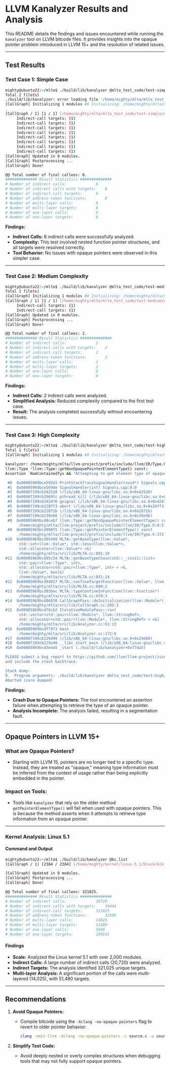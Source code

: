 
# LLVM Kanalyzer Results and Analysis

This README details the findings and issues encountered while running the `kanalyzer` tool on LLVM bitcode files. It provides insights into the opaque pointer problem introduced in LLVM 15+ and the resolution of related issues.

----------

## **Test Results**

### **Test Case 1: Simple Case**

```bash
mighty@ubuntu22:~/mlta$ ./build/lib/kanalyzer @mlta_test_code/test-simple/bc.list 
Total 2 file(s)
./build/lib/kanalyzer: error loading file '/home/mighty/mlta/mlta_test_code/test-simple'
[CallGraph] Initializing 1 modules #0 Initializing: /home/mighty/mlta/mlta_test_code/test-simple/multilayer_fp.bc
.
[CallGraph / 1] [1 / 1] [/home/mighty/mlta/mlta_test_code/test-simple/multilayer_fp.bc]
	 Indirect-call targets: (1)
	 Indirect-call targets: (1)
	 Indirect-call targets: (1)
	 Indirect-call targets: (1)
	 Indirect-call targets: (1)
	 Indirect-call targets: (1)
	 Indirect-call targets: (1)
	 Indirect-call targets: (1)
[CallGraph] Updated in 0 modules.
[CallGraph] Postprocessing ...
[CallGraph] Done!

@@ Total number of final callees: 8.
############## Result Statistics ##############
# Number of indirect calls: 			8
# Number of indirect calls with targets: 	8
# Number of indirect-call targets: 		8
# Number of address-taken functions: 		8
# Number of multi-layer calls: 			8
# Number of multi-layer targets: 		8
# Number of one-layer calls: 			0
# Number of one-layer targets: 			0

```

**Findings:**

-   **Indirect Calls:** 8 indirect calls were successfully analyzed.
-   **Complexity:** This test involved nested function pointer structures, and all targets were resolved correctly.
-   **Tool Behavior:** No issues with opaque pointers were observed in this simpler case.

----------

### **Test Case 2: Medium Complexity**

```bash
mighty@ubuntu22:~/mlta$ ./build/lib/kanalyzer @mlta_test_code/test-medium/bc.list
Total 1 file(s)
[CallGraph] Initializing 1 modules #0 Initializing: /home/mighty/mlta/mlta_test_code/test-medium/multilayer_fp.bc
[CallGraph / 1] [1 / 1] [/home/mighty/mlta/mlta_test_code/test-medium/multilayer_fp.bc]
	 Indirect-call targets: (1)
	 Indirect-call targets: (1)
[CallGraph] Updated in 0 modules.
[CallGraph] Postprocessing ...
[CallGraph] Done!

@@ Total number of final callees: 2.
############## Result Statistics ##############
# Number of indirect calls: 			2
# Number of indirect calls with targets: 	2
# Number of indirect-call targets: 		2
# Number of address-taken functions: 		2
# Number of multi-layer calls: 			2
# Number of multi-layer targets: 		2
# Number of one-layer calls: 			0
# Number of one-layer targets: 			0

```

**Findings:**

-   **Indirect Calls:** 2 indirect calls were analyzed.
-   **Simplified Analysis:** Reduced complexity compared to the first test case.
-   **Result:** The analysis completed successfully without encountering issues.

----------

### **Test Case 3: High Complexity**

```bash
mighty@ubuntu22:~/mlta$ ./build/lib/kanalyzer @mlta_test_code/test-high/bc.list
Total 1 file(s)
[CallGraph] Initializing 1 modules #0 Initializing: /home/mighty/mlta/mlta_test_code/test-high/multilayer_fp.bc

kanalyzer: /home/mighty/mlta/llvm-project/prefix/include/llvm/IR/Type.h:381: 
llvm::Type *llvm::Type::getNonOpaquePointerElementType() const: 
Assertion `NumContainedTys && "Attempting to get element type of opaque pointer"' failed.

 #0  0x00005969bce592e5 PrintStackTraceSignalHandler(void*) Signals.cpp:0:0
 #1  0x00005969bce569de SignalHandler(int) Signals.cpp:0:0
 #2  0x00007199cb242520 (/lib/x86_64-linux-gnu/libc.so.6+0x42520)
 #3  0x00007199cb2969fc pthread_kill (/lib/x86_64-linux-gnu/libc.so.6+0x969fc)
 #4  0x00007199cb242476 gsignal (/lib/x86_64-linux-gnu/libc.so.6+0x42476)
 #5  0x00007199cb2287f3 abort (/lib/x86_64-linux-gnu/libc.so.6+0x287f3)
 #6  0x00007199cb22871b (/lib/x86_64-linux-gnu/libc.so.6+0x2871b)
 #7  0x00007199cb239e96 (/lib/x86_64-linux-gnu/libc.so.6+0x39e96)
 #8  0x00005969bcd9ceb7 llvm::Type::getNonOpaquePointerElementType() const 
      /home/mighty/mlta/llvm-project/prefix/include/llvm/IR/Type.h:0:5
 #9  0x00005969bcd990f5 llvm::Type::getPointerElementType() const 
      /home/mighty/mlta/llvm-project/prefix/include/llvm/IR/Type.h:372:5
#10  0x00005969bcd95499 MLTA::getBaseType(llvm::Value*, 
      std::set<llvm::Value*, std::less<llvm::Value*>, 
      std::allocator<llvm::Value*> >&) 
      /home/mighty/mlta/src/lib/MLTA.cc:891:19
#11  0x00005969bcd95c5d MLTA::getBaseTypeChain(std::__cxx11::list<
      std::pair<llvm::Type*, int>, 
      std::allocator<std::pair<llvm::Type*, int> > >&, 
      llvm::Value*, bool&) 
      /home/mighty/mlta/src/lib/MLTA.cc:831:14
#12  0x00005969bcd94027 MLTA::confineTargetFunction(llvm::Value*, llvm::Function*) 
      /home/mighty/mlta/src/lib/MLTA.cc:680:2
#13  0x00005969bcd93bec MLTA::typeConfineInFunction(llvm::Function*) 
      /home/mighty/mlta/src/lib/MLTA.cc:470:3
#14  0x00005969bcd86830 CallGraphPass::doInitialization(llvm::Module*) 
      /home/mighty/mlta/src/lib/CallGraph.cc:205:3
#15  0x00005969bcd76cb2 IterativeModulePass::run(
      std::vector<std::pair<llvm::Module*, llvm::StringRef>, 
      std::allocator<std::pair<llvm::Module*, llvm::StringRef> > >&) 
      /home/mighty/mlta/src/lib/Analyzer.cc:61:13
#16  0x00005969bcd77973 main 
      /home/mighty/mlta/src/lib/Analyzer.cc:172:9
#17  0x00007199cb229d90 (/lib/x86_64-linux-gnu/libc.so.6+0x29d90)
#18  0x00007199cb229e40 __libc_start_main (/lib/x86_64-linux-gnu/libc.so.6+0x29e40)
#19  0x00005969bcd3eda5 _start (./build/lib/kanalyzer+0x77da5)

PLEASE submit a bug report to https://github.com/llvm/llvm-project/issues/ 
and include the crash backtrace.

Stack dump:
0.	Program arguments: ./build/lib/kanalyzer @mlta_test_code/test-high/bc.list
Aborted (core dumped)


```

**Findings:**

-   **Crash Due to Opaque Pointers:** The tool encountered an assertion failure when attempting to retrieve the type of an opaque pointer.
-   **Analysis Incomplete:** The analysis failed, resulting in a segmentation fault.

----------

## **Opaque Pointers in LLVM 15+**

### **What are Opaque Pointers?**

-   Starting with LLVM 15, pointers are no longer tied to a specific type. Instead, they are treated as "opaque," meaning type information must be inferred from the context of usage rather than being explicitly embedded in the pointer.

### **Impact on Tools:**

-   Tools like `kanalyzer` that rely on the older method `getPointerElementType()` will fail when used with opaque pointers. This is because the method asserts when it attempts to retrieve type information from an opaque pointer.

----------

### **Kernel Analysis: Linux 5.1**

#### **Command and Output**

```bash
mighty@ubuntu22:~/mlta$ ./build/lib/kanalyzer @bc.list
[CallGraph / 1] [2384 / 2384] [/home/mighty/kernel/linux-5.1/block/blk-timeout.bc]

[CallGraph] Updated in 0 modules.
[CallGraph] Postprocessing ...
[CallGraph] Done!

@@ Total number of final callees: 321025.
############## Result Statistics ##############
# Number of indirect calls: 			20720
# Number of indirect calls with targets: 	16444
# Number of indirect-call targets: 		321025
# Number of address-taken functions: 		32508
# Number of multi-layer calls: 			14025
# Number of multi-layer targets: 		51480
# Number of one-layer calls: 			5898
# Number of one-layer targets: 			269545

```

#### **Findings**

-   **Scale:** Analyzed the Linux kernel 5.1 with over 2,000 modules.
-   **Indirect Calls:** A large number of indirect calls (20,720) were analyzed.
-   **Indirect Targets:** The analysis identified 321,025 unique targets.
-   **Multi-layer Analysis:** A significant portion of the calls were multi-layered (14,025), with 51,480 targets.

----------

## **Recommendations**

1.  **Avoid Opaque Pointers:**
    
    -   Compile bitcode using the `-Xclang -no-opaque-pointers` flag to revert to older pointer behavior:
        
        ```bash
        clang -emit-llvm -Xclang -no-opaque-pointers -c source.c -o source.bc
        
        ```
        
2.  **Simplify Test Code:**
    
    -   Avoid deeply nested or overly complex structures when debugging tools that may not fully support opaque pointers.
